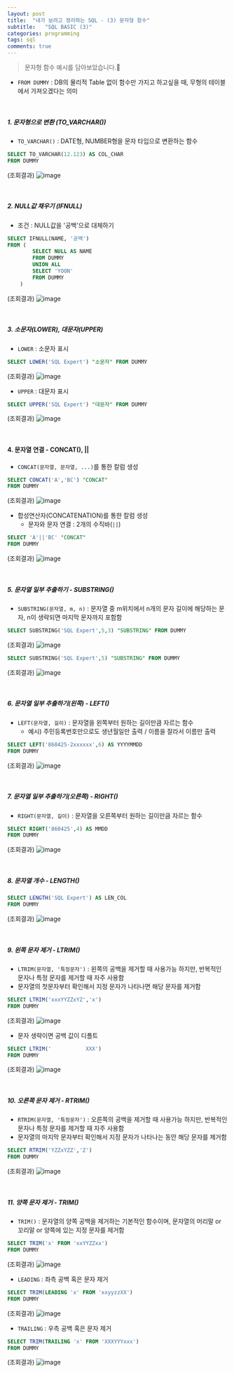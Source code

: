 ```yaml
---
layout: post
title:  "내가 보려고 정리하는 SQL - (3) 문자형 함수"
subtitle:   "SQL BASIC (3)"
categories: programming
tags: sql
comments: true
---
```


> 문자형 함수 예시를 담아보았습니다.🧐

* `FROM DUMMY` : DB의 물리적 Table 없이 함수만 가지고 하고싶을 때, 무형의 테이블에서 가져오겠다는 의미

<br>

##### 1. 문자형으로 변환 (TO_VARCHAR())
* `TO_VARCHAR()` : DATE형, NUMBER형을 문자 타입으로 변환하는 함수
```sql
SELECT TO_VARCHAR(12.123) AS COL_CHAR
FROM DUMMY
```
(조회결과)
![image](https://user-images.githubusercontent.com/54492747/158169422-a0ca50ca-0107-43f5-9356-6e66b71ab0a9.png)

<br>

##### 2. NULL값 채우기 (IFNULL)
*  조건 : NULL값을 '공백'으로 대체하기
```sql
SELECT IFNULL(NAME, '공백')
FROM (
		SELECT NULL AS NAME
		FROM DUMMY
		UNION ALL
		SELECT 'YOON'
		FROM DUMMY
	)
```
(조회결과)
![image](https://user-images.githubusercontent.com/54492747/158169867-fb4910fa-b8e9-4aaf-a583-cfc77f6a74cb.png)

<br>

##### 3. 소문자(LOWER), 대문자(UPPER)
* `LOWER` : 소문자 표시
```sql
SELECT LOWER('SQL Expert') "소문자" FROM DUMMY
```
(조회결과)
![image](https://user-images.githubusercontent.com/54492747/158170330-abe82f88-53e2-4e8e-a4d0-58b2dd478f4a.png)

* `UPPER` : 대문자 표시
```sql
SELECT UPPER('SQL Expert') "대문자" FROM DUMMY
```
(조회결과)
![image](https://user-images.githubusercontent.com/54492747/158170404-aa047a2a-55bb-4d4b-9db2-d6b046b3b36f.png)

<br>

#### 4. 문자열 연결 - CONCAT(), ||
*   `CONCAT(문자열, 문자열, ...)`를 통한 칼럼 생성
```sql
SELECT CONCAT('A','BC') "CONCAT"
FROM DUMMY
```
(조회결과)
![image](https://user-images.githubusercontent.com/54492747/158171137-b9d13669-fe36-4524-a79a-3f8179f35423.png)

* 합성연산자(CONCATENATION)를 통한 칼럼 생성
    * 문자와 문자 연결 : 2개의 수직바(`||`) 
```sql
SELECT 'A'||'BC' "CONCAT"
FROM DUMMY
```
(조회결과)
![image](https://user-images.githubusercontent.com/54492747/158171137-b9d13669-fe36-4524-a79a-3f8179f35423.png)

<br>

##### 5. 문자열 일부 추출하기 - SUBSTRING()
* `SUBSTRING(문자열, m, n)` : 문자열 중 m위치에서 n개의 문자 길이에 해당하는 문자, n이 생략되면 마지막 문자까지 포함함
```sql
SELECT SUBSTRING('SQL Expert',5,3) "SUBSTRING" FROM DUMMY
```
(조회결과)
![image](https://user-images.githubusercontent.com/54492747/158171937-31c88240-95d6-4b49-8720-5c2069020fd2.png)

```sql
SELECT SUBSTRING('SQL Expert',5) "SUBSTRING" FROM DUMMY
```
(조회결과)
![image](https://user-images.githubusercontent.com/54492747/158172024-1980bf80-411f-45f9-992f-c6800ae9f374.png)

<br>

##### 6. 문자열 일부 추출하기(왼쪽) - LEFT()
* `LEFT(문자열, 길이)` : 문자열을 왼쪽부터 원하는 길이만큼 자르는 함수
    * 예시) 주민등록번호만으로도 생년월일만 출력 / 이름을 잘라서 이름만 출력
```sql
SELECT LEFT('860425-2xxxxxx',6) AS YYYYMMDD
FROM DUMMY
```
(조회결과)
![image](https://user-images.githubusercontent.com/54492747/158176391-ffc8ebd5-14d4-4b2c-8522-b55b9355e030.png)

<br>

##### 7. 문자열 일부 추출하기(오른쪽) - RIGHT()
* `RIGHT(문자열, 길이)` : 문자열을 오른쪽부터 원하는 길이만큼 자르는 함수
```sql
SELECT RIGHT('860425',4) AS MMDD
FROM DUMMY
```
(조회결과)
![image](https://user-images.githubusercontent.com/54492747/158176658-7da50a39-2811-4b88-a987-c68953e4aac2.png)

<br>

##### 8. 문자열 개수 - LENGTH()
```sql
SELECT LENGTH('SQL Expert') AS LEN_COL
FROM DUMMY
```
(조회결과)
![image](https://user-images.githubusercontent.com/54492747/158172721-606d36b3-dde8-46b2-a145-08b2b1aa7003.png)

<br>

##### 9. 왼쪽 문자 제거 - LTRIM()
* `LTRIM(문자열, '특정문자')` : 왼쪽의 공백을 제거할 때 사용가능 하지만, 반복적인 문자나 특정 문자를 제거할 때 자주 사용함
* 문자열의 첫문자부터 확인해서 지정 문자가 나타나면 해당 문자를 제거함
```sql
SELECT LTRIM('xxxYYZZxYZ','x')
FROM DUMMY
```
(조회결과)
![image](https://user-images.githubusercontent.com/54492747/158173034-9bf52bf3-3e59-46e9-aa5f-d9492223033e.png)

* 문자 생략이면 공백 값이 디폴트
```sql
SELECT LTRIM('           XXX')
FROM DUMMY
```
(조회결과)
![image](https://user-images.githubusercontent.com/54492747/158173209-8616dc8c-a8c7-47bd-9994-6db4b89a5435.png)

<br>

##### 10. 오른쪽 문자 제거 - RTRIM()
* `RTRIM(문자열, '특정문자')` : 오른쪽의 공백을 제거할 때 사용가능 하지만, 반복적인 문자나 특정 문자를 제거할 때 자주 사용함
* 문자열의 마지막 문자부터 확인해서 지정 문자가 나타나는 동안 해당 문자를 제거함
```sql
SELECT RTRIM('YZZxYZZ','Z')
FROM DUMMY
```
(조회결과)
![image](https://user-images.githubusercontent.com/54492747/158173837-83cac90f-994b-4f3e-afea-46a8d383eb87.png)

<br>

##### 11. 양쪽 문자 제거 - TRIM()
* `TRIM()` : 문자열의 양쪽 공백을 제거하는 기본적인 함수이며, 문자열의 머리말 or 꼬리말 or 양쪽에 있는 지정 문자를 제거함
```sql
SELECT TRIM('x' FROM 'xxYYZZxx')
FROM DUMMY
```
(조회결과)
![image](https://user-images.githubusercontent.com/54492747/158174455-ec969570-1565-408d-99f1-0a64668b4e2c.png)

* `LEADING` : 좌측 공백 혹은 문자 제거
```sql
SELECT TRIM(LEADING 'x' FROM 'xxyyzzXX')
FROM DUMMY
```
(조회결과)
![image](https://user-images.githubusercontent.com/54492747/158174636-14686dd6-036c-4d57-8cd2-2ccb880162a2.png)

* `TRAILING` : 우측 공백 혹은 문자 제거
```sql
SELECT TRIM(TRAILING 'x' FROM 'XXXYYYxxx')
FROM DUMMY
```
(조회결과)
![image](https://user-images.githubusercontent.com/54492747/158174856-5a64dc59-417b-453d-b929-59d88518d7eb.png)

